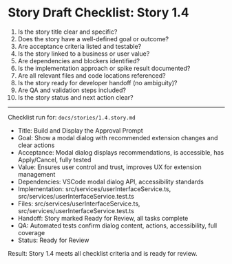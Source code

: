 # Story Draft Checklist: Story 1.4

1. Is the story title clear and specific?
2. Does the story have a well-defined goal or outcome?
3. Are acceptance criteria listed and testable?
4. Is the story linked to a business or user value?
5. Are dependencies and blockers identified?
6. Is the implementation approach or spike result documented?
7. Are all relevant files and code locations referenced?
8. Is the story ready for developer handoff (no ambiguity)?
9. Are QA and validation steps included?
10. Is the story status and next action clear?

---

Checklist run for: `docs/stories/1.4.story.md`

- Title: Build and Display the Approval Prompt
- Goal: Show a modal dialog with recommended extension changes and clear actions
- Acceptance: Modal dialog displays recommendations, is accessible, has Apply/Cancel, fully tested
- Value: Ensures user control and trust, improves UX for extension management
- Dependencies: VSCode modal dialog API, accessibility standards
- Implementation: src/services/userInterfaceService.ts, src/services/userInterfaceService.test.ts
- Files: src/services/userInterfaceService.ts, src/services/userInterfaceService.test.ts
- Handoff: Story marked Ready for Review, all tasks complete
- QA: Automated tests confirm dialog content, actions, accessibility, full coverage
- Status: Ready for Review

Result: Story 1.4 meets all checklist criteria and is ready for review.
